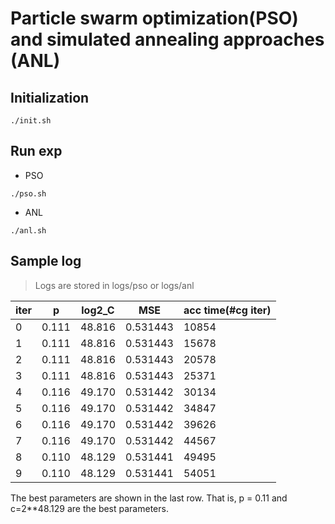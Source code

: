 # Particle swarm optimization(PSO) and simulated annealing approaches (ANL)

## Initialization

```shell
./init.sh
```
## Run exp

* PSO
```shell
./pso.sh
```

* ANL
```shell
./anl.sh
```


## Sample log

> Logs are stored in logs/pso or logs/anl

iter      |p         |log2_C    |MSE            |acc time(#cg iter)
----------|----------|----------|---------------|------------------
0         |0.111     |48.816    |0.531443       |10854          
1         |0.111     |48.816    |0.531443       |15678          
2         |0.111     |48.816    |0.531443       |20578          
3         |0.111     |48.816    |0.531443       |25371          
4         |0.116     |49.170    |0.531442       |30134          
5         |0.116     |49.170    |0.531442       |34847          
6         |0.116     |49.170    |0.531442       |39626          
7         |0.116     |49.170    |0.531442       |44567          
8         |0.110     |48.129    |0.531441       |49495          
9         |0.110     |48.129    |0.531441       |54051          

The best parameters are shown in the last row. That is, p = 0.11 and c=2**48.129 are the best parameters.
